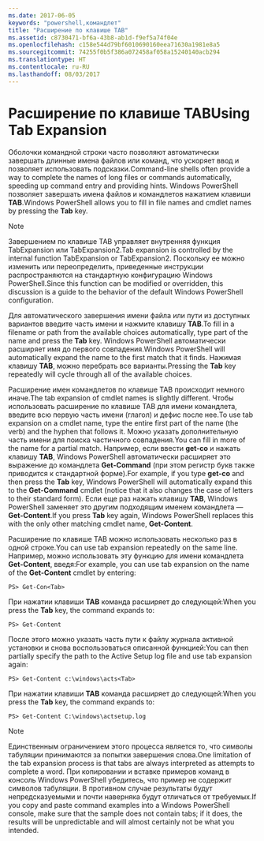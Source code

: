 ```yaml
---
ms.date: 2017-06-05
keywords: "powershell,командлет"
title: "Расширение по клавише TAB"
ms.assetid: c8730471-bf6a-43b8-ab1d-f9ef5a74f04e
ms.openlocfilehash: c158e544d79bf6010690160eea71630a1981e8a5
ms.sourcegitcommit: 74255f0b5f386a072458af058a15240140acb294
ms.translationtype: HT
ms.contentlocale: ru-RU
ms.lasthandoff: 08/03/2017
---
```

# <a name="using-tab-expansion"></a><span data-ttu-id="b2ed5-103">Расширение по клавише TAB</span><span class="sxs-lookup"><span data-stu-id="b2ed5-103">Using Tab Expansion</span></span>
<span data-ttu-id="b2ed5-104">Оболочки командной строки часто позволяют автоматически завершать длинные имена файлов или команд, что ускоряет ввод и позволяет использовать подсказки.</span><span class="sxs-lookup"><span data-stu-id="b2ed5-104">Command-line shells often provide a way to complete the names of long files or commands automatically, speeding up command entry and providing hints.</span></span> <span data-ttu-id="b2ed5-105">Windows PowerShell позволяет завершать имена файлов и командлетов нажатием клавиши **TAB**.</span><span class="sxs-lookup"><span data-stu-id="b2ed5-105">Windows PowerShell allows you to fill in file names and cmdlet names by pressing the **Tab** key.</span></span>

> [!NOTE]
> <span data-ttu-id="b2ed5-106">Завершением по клавише TAB управляет внутренняя функция TabExpansion или TabExpansion2.</span><span class="sxs-lookup"><span data-stu-id="b2ed5-106">Tab expansion is controlled by the internal function TabExpansion or TabExpansion2.</span></span> <span data-ttu-id="b2ed5-107">Поскольку ее можно изменить или переопределить, приведенные инструкции распространяются на стандартную конфигурацию Windows PowerShell.</span><span class="sxs-lookup"><span data-stu-id="b2ed5-107">Since this function can be modified or overridden, this discussion is a guide to the behavior of the default Windows PowerShell configuration.</span></span>

<span data-ttu-id="b2ed5-108">Для автоматического завершения имени файла или пути из доступных вариантов введите часть имени и нажмите клавишу **TAB**.</span><span class="sxs-lookup"><span data-stu-id="b2ed5-108">To fill in a filename or path from the available choices automatically, type part of the name and press the **Tab** key.</span></span> <span data-ttu-id="b2ed5-109">Windows PowerShell автоматически расширяет имя до первого совпадения.</span><span class="sxs-lookup"><span data-stu-id="b2ed5-109">Windows PowerShell will automatically expand the name to the first match that it finds.</span></span> <span data-ttu-id="b2ed5-110">Нажимая клавишу **TAB**, можно перебрать все варианты.</span><span class="sxs-lookup"><span data-stu-id="b2ed5-110">Pressing the **Tab** key repeatedly will cycle through all of the available choices.</span></span>

<span data-ttu-id="b2ed5-111">Расширение имен командлетов по клавише TAB происходит немного иначе.</span><span class="sxs-lookup"><span data-stu-id="b2ed5-111">The tab expansion of cmdlet names is slightly different.</span></span> <span data-ttu-id="b2ed5-112">Чтобы использовать расширение по клавише TAB для имени командлета, введите всю первую часть имени (глагол) и дефис после нее.</span><span class="sxs-lookup"><span data-stu-id="b2ed5-112">To use tab expansion on a cmdlet name, type the entire first part of the name (the verb) and the hyphen that follows it.</span></span> <span data-ttu-id="b2ed5-113">Можно указать дополнительную часть имени для поиска частичного совпадения.</span><span class="sxs-lookup"><span data-stu-id="b2ed5-113">You can fill in more of the name for a partial match.</span></span> <span data-ttu-id="b2ed5-114">Например, если ввести **get-co** и нажать клавишу **TAB**, Windows PowerShell автоматически расширяет это выражение до командлета **Get-Command** (при этом регистр букв также приводится к стандартной форме).</span><span class="sxs-lookup"><span data-stu-id="b2ed5-114">For example, if you type **get-co** and then press the **Tab** key, Windows PowerShell will automatically expand this to the **Get-Command** cmdlet (notice that it also changes the case of letters to their standard form).</span></span> <span data-ttu-id="b2ed5-115">Если еще раз нажать клавишу **TAB**, Windows PowerShell заменяет это другим подходящим именем командлета — **Get-Content**.</span><span class="sxs-lookup"><span data-stu-id="b2ed5-115">If you press **Tab** key again, Windows PowerShell replaces this with the only other matching cmdlet name, **Get-Content**.</span></span>

<span data-ttu-id="b2ed5-116">Расширение по клавише TAB можно использовать несколько раз в одной строке.</span><span class="sxs-lookup"><span data-stu-id="b2ed5-116">You can use tab expansion repeatedly on the same line.</span></span> <span data-ttu-id="b2ed5-117">Например, можно использовать эту функцию для имени командлета **Get-Content**, введя:</span><span class="sxs-lookup"><span data-stu-id="b2ed5-117">For example, you can use tab expansion on the name of the **Get-Content** cmdlet by entering:</span></span>

```
PS> Get-Con<Tab>
```

<span data-ttu-id="b2ed5-118">При нажатии клавиши **TAB** команда расширяет до следующей:</span><span class="sxs-lookup"><span data-stu-id="b2ed5-118">When you press the **Tab** key, the command expands to:</span></span>

```
PS> Get-Content
```

<span data-ttu-id="b2ed5-119">После этого можно указать часть пути к файлу журнала активной установки и снова воспользоваться описанной функцией:</span><span class="sxs-lookup"><span data-stu-id="b2ed5-119">You can then partially specify the path to the Active Setup log file and use tab expansion again:</span></span>

```
PS> Get-Content c:\windows\acts<Tab>
```

<span data-ttu-id="b2ed5-120">При нажатии клавиши **TAB** команда расширяет до следующей:</span><span class="sxs-lookup"><span data-stu-id="b2ed5-120">When you press the **Tab** key, the command expands to:</span></span>

```
PS> Get-Content C:\windows\actsetup.log
```

> [!NOTE]
> <span data-ttu-id="b2ed5-121">Единственным ограничением этого процесса является то, что символы табуляции принимаются за попытки завершения слова.</span><span class="sxs-lookup"><span data-stu-id="b2ed5-121">One limitation of the tab expansion process is that tabs are always interpreted as attempts to complete a word.</span></span> <span data-ttu-id="b2ed5-122">При копировании и вставке примеров команд в консоль Windows PowerShell убедитесь, что пример не содержит символов табуляции. В противном случае результаты будут непредсказуемыми и почти наверняка будут отличаться от требуемых.</span><span class="sxs-lookup"><span data-stu-id="b2ed5-122">If you copy and paste command examples into a Windows PowerShell console, make sure that the sample does not contain tabs; if it does, the results will be unpredictable and will almost certainly not be what you intended.</span></span>

